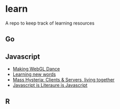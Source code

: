 # learn

A repo to keep track of learning resources

## Go

## Javascript

- [Making WebGL Dance](http://www.youtube.com/watch?v=GNO_CYUjMK8&list=PL37ZVnwpeshF7AHpbZt33aW0brYJyNftx&index=12)
- [Learning new words](http://www.youtube.com/watch?v=GNO_CYUjMK8&list=PL37ZVnwpeshF7AHpbZt33aW0brYJyNftx&index=12)
- [Mass Hysteria: Clients & Servers, living together](http://www.youtube.com/watch?v=UJHOzE28pKg&list=PL37ZVnwpeshF7AHpbZt33aW0brYJyNftx&index=7)
- [Javascript is Literaure is Javascript](http://www.youtube.com/watch?v=j_EfPW4G-L0&list=PL37ZVnwpeshF7AHpbZt33aW0brYJyNftx&index=3)

## R



